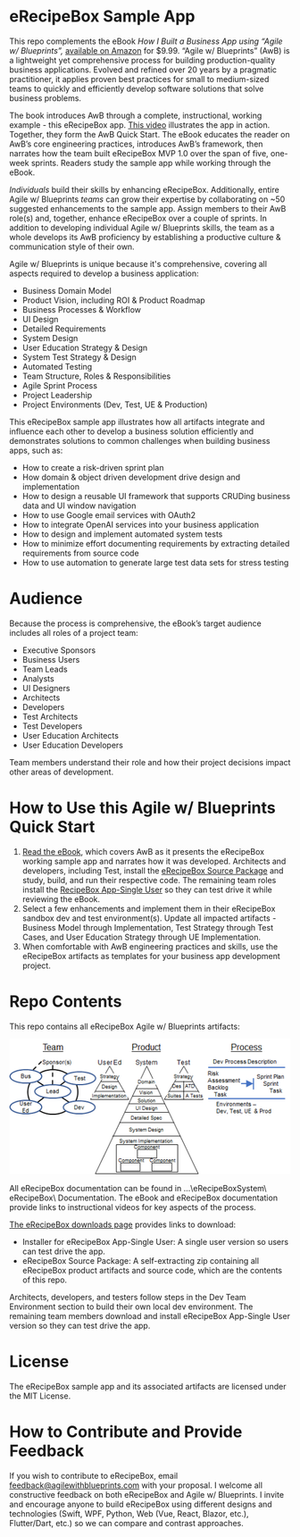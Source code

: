 # eRecipeBox Sample App

This repo complements the eBook _How I Built a Business App using “Agile w/ Blueprints”,_ [available on Amazon](https://www.amazon.com/Built-Business-using-Agile-Blueprints-ebook/dp/B0D99237RB/ref=sr_1_10?crid=8F9NSEQZAPIM&dib=eyJ2IjoiMSJ9.kLLgXG8VJkJ7zpQlBz9g_fbMEDLTQ0fpIULS3iPGb0YFBSMXWYkXdPsUkMq1P62VQNxBPwiVxvy_5QSaOT9jzlCUCsLS__4qOwTEE9NRIalTE2rUOKUSi5On51vllymuwNF0Zjq9TLySKrPUAn0EPB2s0unrHy12rV8XOoc_noJB_PRWKn1bBn417fkZgjLKnpJ5oxJTUsqRk-T4rh7ioWGfeF6vMnF6UazOSEeJi98.LBkwL8892pzeDeO7gxSOwSIXLj8oamV2H9_CVzn1O1k) for $9.99. “Agile w/ Blueprints” (AwB) is a lightweight yet comprehensive process for building production-quality business applications. Evolved and refined over 20 years by a pragmatic practitioner, it applies proven best practices for small to medium-sized teams to quickly and efficiently develop software solutions that solve business problems.

The book introduces AwB through a complete, instructional, working example - this eRecipeBox app. [This video](https://www.agilewithblueprints.com/home/#ViewSampleAppVideo) illustrates the app in action. Together, they form the AwB Quick Start. The eBook educates the reader on AwB’s core engineering practices, introduces AwB’s framework, then narrates how the team built eRecipeBox MVP 1.0 over the span of five, one-week sprints. Readers study the sample app while working through the eBook.

_Individuals_ build their skills by enhancing eRecipeBox. Additionally, entire Agile w/ Blueprints _teams_ can grow their expertise by collaborating on ~50 suggested enhancements to the sample app. Assign members to their AwB role(s) and, together, enhance eRecipeBox over a couple of sprints. In addition to developing individual Agile w/ Blueprints skills, the team as a whole develops its AwB proficiency by establishing a productive culture & communication style of their own.

Agile w/ Blueprints is unique because it's comprehensive, covering all aspects required to develop a business application:

- Business Domain Model
- Product Vision, including ROI & Product Roadmap
- Business Processes & Workflow
- UI Design
- Detailed Requirements
- System Design
- User Education Strategy & Design
- System Test Strategy & Design
- Automated Testing
- Team Structure, Roles & Responsibilities
- Agile Sprint Process
- Project Leadership
- Project Environments (Dev, Test, UE & Production)

This eRecipeBox sample app illustrates how all artifacts integrate and influence each other to develop a business solution efficiently and demonstrates solutions to common challenges when building business apps, such as:

- How to create a risk-driven sprint plan
- How domain & object driven development drive design and implementation
- How to design a reusable UI framework that supports CRUDing business data and UI window navigation
- How to use Google email services with OAuth2
- How to integrate OpenAI services into your business application
- How to design and implement automated system tests
- How to minimize effort documenting requirements by extracting detailed requirements from source code
- How to use automation to generate large test data sets for stress testing

# Audience

Because the process is comprehensive, the eBook’s target audience includes all roles of a project team:

- Executive Sponsors
- Business Users
- Team Leads
- Analysts
- UI Designers
- Architects
- Developers
- Test Architects
- Test Developers
- User Education Architects
- User Education Developers

Team members understand their role and how their project decisions impact other areas of development.

# How to Use this Agile w/ Blueprints Quick Start

1. [Read the eBook](https://www.amazon.com/Built-Business-using-Agile-Blueprints-ebook/dp/B0D99237RB/ref=sr_1_10?crid=8F9NSEQZAPIM&dib=eyJ2IjoiMSJ9.kLLgXG8VJkJ7zpQlBz9g_fbMEDLTQ0fpIULS3iPGb0YFBSMXWYkXdPsUkMq1P62VQNxBPwiVxvy_5QSaOT9jzlCUCsLS__4qOwTEE9NRIalTE2rUOKUSi5On51vllymuwNF0Zjq9TLySKrPUAn0EPB2s0unrHy12rV8XOoc_noJB_PRWKn1bBn417fkZgjLKnpJ5oxJTUsqRk-T4rh7ioWGfeF6vMnF6UazOSEeJi98.LBkwL8892pzeDeO7gxSOwSIXLj8oamV2H9_CVzn1O1k), which covers AwB as it presents the eRecipeBox working sample app and narrates how it was developed. Architects and developers, including Test, install the [eRecipeBox Source Package](https://www.agilewithblueprints.com/erecipebox-downloads) and study, build, and run their respective code. The remaining team roles install the [RecipeBox App-Single User](https://www.agilewithblueprints.com/erecipebox-downloads) so they can test drive it while reviewing the eBook.
2. Select a few enhancements and implement them in their eRecipeBox sandbox dev and test environment(s). Update all impacted artifacts - Business Model through Implementation, Test Strategy through Test Cases, and User Education Strategy through UE Implementation.
3. When comfortable with AwB engineering practices and skills, use the eRecipeBox artifacts as templates for your business app development project.

# Repo Contents

This repo contains all eRecipeBox Agile w/ Blueprints artifacts:

![Agile](images/AwBframework.png)

All eRecipeBox documentation can be found in …\\eRecipeBoxSystem\\ eRecipeBox\\ Documentation. The eBook and eRecipeBox documentation provide links to instructional videos for key aspects of the process.

[The eRecipeBox downloads page](https://www.agilewithblueprints.com/erecipebox-downloads) provides links to download:

- Installer for eRecipeBox App-Single User: A single user version so users can test drive the app.
- eRecipeBox Source Package: A self-extracting zip containing all eRecipeBox product artifacts and source code, which are the contents of this repo.

Architects, developers, and testers follow steps in the Dev Team Environment section to build their own local dev environment. The remaining team members download and install eRecipeBox App-Single User version so they can test drive the app.

# License

The eRecipeBox sample app and its associated artifacts are licensed under the MIT License.

# How to Contribute and Provide Feedback

If you wish to contribute to eRecipeBox, email [feedback@agilewithblueprints.com](mailto:feedback@agilewithblueprints.com) with your proposal. I welcome all constructive feedback on both eRecipeBox and Agile w/ Blueprints. I invite and encourage anyone to build eRecipeBox using different designs and technologies (Swift, WPF, Python, Web (Vue, React, Blazor, etc.), Flutter/Dart, etc.) so we can compare and contrast approaches.